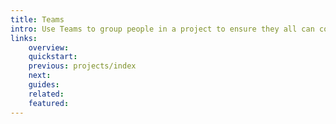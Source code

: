 ```yaml
---
title: Teams
intro: Use Teams to group people in a project to ensure they all can collaborate on the same environment resources while sharing a common set of access permissions.
links:
    overview:
    quickstart:
    previous: projects/index
    next:
    guides:
    related:
    featured:
---
```

